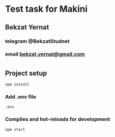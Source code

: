 # Test task for Makini

## Bekzat Yernat
### telegram @BekzatStudnet
### email bekzat.yernat@gmail.com

#
## Project setup
```
npm install
```

### Add .env file
```
.env
```
### Compiles and hot-reloads for development
```
npm start
```